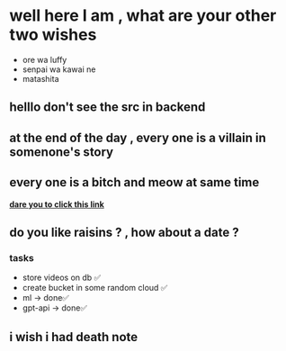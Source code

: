 # well here I am , what are your other two wishes
- ore wa luffy
- senpai wa kawai ne
- matashita

## helllo don't see the src in backend

## at the end of the day , every one is a villain in somenone's story 

## every one is a bitch and meow at same time

[**dare you to click this link**](https://www.youtube.com/shorts/SXHMnicI6Pg)

## do you like raisins ? , how about a date ?

### tasks
- store videos on db ✅
- create bucket in some random cloud ✅ 
- ml -> done✅
- gpt-api -> done✅

## i wish i had death note




